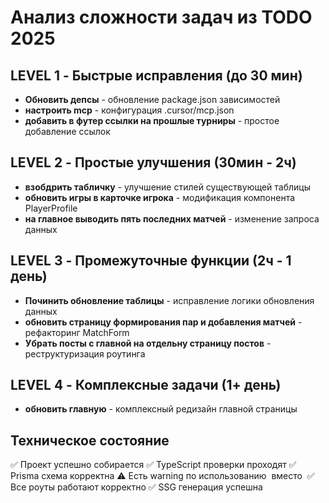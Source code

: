 # Анализ сложности задач из TODO 2025

## LEVEL 1 - Быстрые исправления (до 30 мин)
- **Обновить депсы** - обновление package.json зависимостей
- **настроить mcp** - конфигурация .cursor/mcp.json
- **добавить в футер ссылки на прошлые турниры** - простое добавление ссылок

## LEVEL 2 - Простые улучшения (30мин - 2ч)
- **взобдрить табличку** - улучшение стилей существующей таблицы
- **обновить игры в карточке игрока** - модификация компонента PlayerProfile
- **на главное выводить пять последних матчей** - изменение запроса данных

## LEVEL 3 - Промежуточные функции (2ч - 1 день)
- **Починить обновление таблицы** - исправление логики обновления данных
- **обновить страницу формирования пар и добавления матчей** - рефакторинг MatchForm
- **Убрать посты с главной на отдельну страницу постов** - реструктуризация роутинга

## LEVEL 4 - Комплексные задачи (1+ день)
- **обновить главную** - комплексный редизайн главной страницы

## Техническое состояние
✅ Проект успешно собирается
✅ TypeScript проверки проходят
✅ Prisma схема корректна
⚠️ Есть warning по использованию <img> вместо <Image>
✅ Все роуты работают корректно
✅ SSG генерация успешна